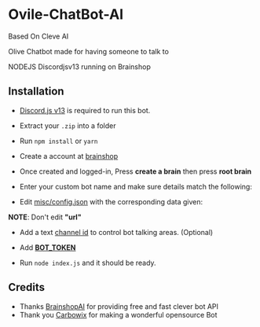 # Ovile-ChatBot-AI
Based On Cleve AI 

Olive Chatbot made for having someone to talk to

NODEJS Discordjsv13 running on Brainshop

## Installation
- [Discord.js v13](https://discordjs.guide/additional-info/changes-in-v13.html#before-you-start) is required to run this bot.
- Extract your `.zip` into a folder
- Run `npm install` or `yarn`
- Create a account at [brainshop](http://brainshop.ai/user/register)
- Once created and logged-in, Press **create a brain** then press **root brain**
- Enter your custom bot name and make sure details match the following:

- Edit [misc/config.json](https://github.com/Carbowix/Cleve/blob/master/misc/config.json) with the corresponding data given: 

**NOTE**: Don't edit **"url"**

- Add a text [channel id](https://www.youtube.com/watch?v=NLWtSHWKbAI) to control bot talking areas. (Optional)

- Add **[BOT_TOKEN](https://www.writebots.com/discord-bot-token/)**

- Run `node index.js` and it should be ready.

## Credits

- Thanks [BrainshopAI](http://brainshop.ai/) for providing free and fast clever bot API
- Thank you [Carbowix](https://github.com/Carbowix/Cleve) for making a wonderful opensource Bot
